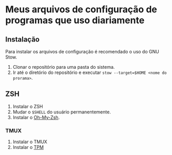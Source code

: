 # Meus arquivos de configuração de programas que uso diariamente

## Instalação

Para instalar os arquivos de configuração é recomendado o uso do GNU Stow.

1. Clonar o repositório para uma pasta do sistema.
2. Ir até o diretório do repositório e executar `stow --target=$HOME <nome do prorama>`.

## ZSH

1. Instalar o ZSH
2. Mudar o `$SHELL` do usuário permanentemente.
3. Instalar o [Oh-My-Zsh](https://ohmyz.sh/#install).

### TMUX

1. Instalar o TMUX
2. Instalar o [TPM](https://github.com/tmux-plugins/tpm)
